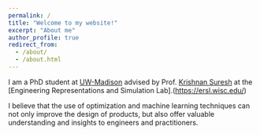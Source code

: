 ```yaml
---
permalink: /
title: "Welcome to my website!"
excerpt: "About me"
author_profile: true
redirect_from: 
  - /about/
  - /about.html
---
```

I am a PhD student at [UW-Madison](https://www.wisc.edu/) advised by  Prof. [Krishnan Suresh](https://directory.engr.wisc.edu/me/faculty/suresh_krishnan) at the [Engineering Representations and Simulation Lab].(https://ersl.wisc.edu/) 

I believe that the use of optimization and machine learning techniques can not only improve the design of products, but also offer valuable understanding and insights to engineers and practitioners.